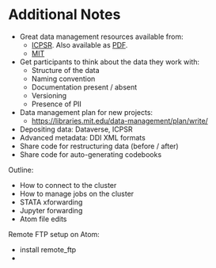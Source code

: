 # Additional Notes

- Great data management resources available from:
    - [ICPSR](https://www.icpsr.umich.edu/icpsrweb/content/datamanagement/dmp/index.html). Also available as [PDF](https://www.icpsr.umich.edu/files/datamanagement/DataManagementPlans-All.pdf).
    - [MIT](https://libraries.mit.edu/data-management/)
- Get participants to think about the data they work with:
    - Structure of the data
    - Naming convention
    - Documentation present / absent
    - Versioning
    - Presence of PII
- Data management plan for new projects:
    - https://libraries.mit.edu/data-management/plan/write/
- Depositing data: Dataverse, ICPSR
- Advanced metadata: DDI XML formats
- Share code for restructuring data (before / after)
- Share code for auto-generating codebooks


Outline:
- How to connect to the cluster
- How to manage jobs on the cluster
- STATA xforwarding
- Jupyter forwarding
- Atom file edits

Remote FTP setup on Atom:
- install remote_ftp
- 
